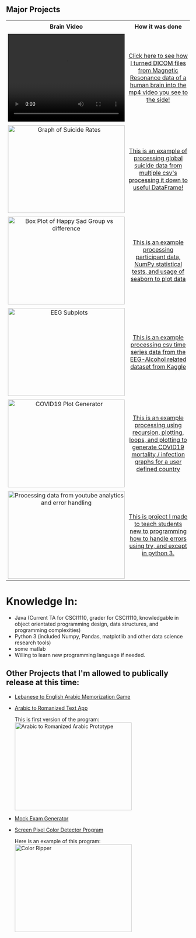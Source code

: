 ## Major Projects
<head>
<style>
table, th, td, {
  border: 1px solid black;
  border-collapse: collapse;
}
th, td, tr{
  padding: 5px;
}
th, tr{
  text-align: center;
}
</style>
</head>


<table style="widthL100%">
  <tr>
    <th>Brain Video</th>
    <th>How it was done</th>
  </tr>
  <tr>
    <td>
      <video loop width="320" height="240" controls>
        <source type="video/mp4" src="https://nathanbowley98.github.io/Site/brain (1).mp4">
          Your browser doesn't support the video type.
      </video>
    </td>
    <td>
      <a href="https://nathanbowley98.github.io/Site/Portfolio.html">
        Click here to see how I turned DICOM files from Magnetic Resonance data of a human brain into the mp4 video you see to the side!</a>
    </td>
  </tr>
  <tr>
    <td>
      <img width="320" height="240" src="https://nathanbowley98.github.io/Site/a (3).png" alt="Graph of Suicide Rates">
    </td>
    <td>
      <a href="https://nathanbowley98.github.io/Site/Portfolio_2.html">
        This is an example of processing global suicide data from multiple csv's processing it down to useful DataFrame!</a>
    </td>
  </tr>
  <tr>
    <td>
      <img width="320" height="240" src="https://nathanbowley98.github.io/Site/a (4).png" alt="Box Plot of Happy Sad Group vs difference">
    </td>
    <td>
      <a href="https://nathanbowley98.github.io/Site/Portfolio_3.html">
        This is an example processing participant data, NumPy statistical tests, and usage of seaborn to plot data</a>
    </td>
  </tr>
  <tr>
    <td>
      <img width="320" height="240" src="https://nathanbowley98.github.io/Site/a (5).png" alt="EEG Subplots">
    </td>
    <td>
      <a href="https://nathanbowley98.github.io/Site/Portfolio_4.html">
        This is an example processing csv time series data from the EEG-Alcohol related dataset from Kaggle
      </a>
    </td>
  </tr>
  <tr>
    <td>
      <img width="320" height="240" src="https://nathanbowley98.github.io/Site/a (6).png" alt="COVID19 Plot Generator">
    </td>
    <td>
      <a href="https://nathanbowley98.github.io/Site/Portfolio_5.html">
        This is an example processing using recursion, plotting, loops, and plotting to generate COVID19 mortality / infection graphs for a user defined country
      </a>
    </td>
  </tr>
  <tr>
    <td>
      <img width="320" height="240" src="https://nathanbowley98.github.io/Site/download.png" alt="Processing data from youtube analytics and error handling">
    </td>
    <td>
      <a href="https://nathanbowley98.github.io/Site/Portfolio_6.html">
        This is project I made to teach students new to programming how to handle errors using try, and except in python 3.
      </a>
    </td>
  </tr>
  </table>
  
# Knowledge In:

- Java (Current TA for CSCI1110, grader for CSCI1110, knowledgable in object orientated programming design, data structures, and programming complexities)
- Python 3 (included Numpy, Pandas, matplotlib and other data science research tools)
- some matlab
- Willing to learn new programming language if needed.


## Other Projects that I'm allowed to publically release at this time:
- [Lebanese to English Arabic Memorization Game](https://github.com/nathanbowley98/lebaneseEnglishGame)
- [Arabic to Romanized Text App](https://github.com/nathanbowley98/lebanese_app)
  
    This is first version of the program: 
    <img width="320" height="240" src="https://nathanbowley98.github.io/Site/jY7ONzy.png" alt="Arabic to Romanized Arabic Prototype">
    
- [Mock Exam Generator](https://github.com/nathanbowley98/MockExamGenerator)
- [Screen Pixel Color Detector Program](https://github.com/nathanbowley98/ScreenPixel)
  
    Here is an example of this program: 
    <img width="320" height="240" src="https://nathanbowley98.github.io/Site/tDZTnOI.gif" alt="Color Ripper">
